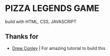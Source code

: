 # PIZZA LEGENDS GAME
build with HTML, CSS, JAVASCRIPT

## Thanks for
- [Drew Conley](https://www.youtube.com/channel/UCvQwAK9oAYXM0RMucLy2-BA) | For amazing tutorial to build this